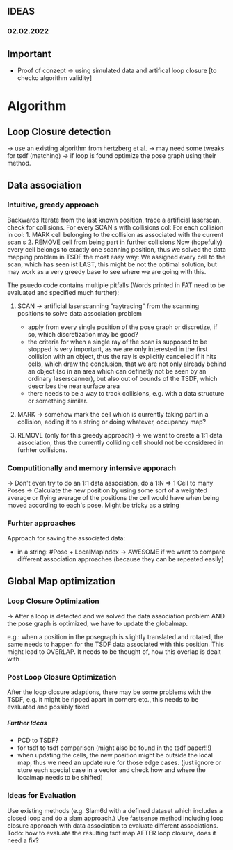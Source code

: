 ## IDEAS ##



### 02.02.2022 ###


## Important ##

* Proof of conzept -> using simulated data and artifical loop closure [to checko algorithm validity]

# Algorithm #

## Loop Closure detection ##

-> use an existing algorithm from hertzberg et al.
-> may need some tweaks for tsdf (matching)
-> if loop is found optimize the pose graph using their method.

## Data association ##
### Intuitive, greedy approach ###

Backwards Iterate from the last known position, trace a artificial laserscan, check for collisions.
For every SCAN s with collisions col:
    For each collision in col:
        1. MARK cell belonging to the collision as associated with the current scan s
        2. REMOVE cell from being part in further collisions
Now (hopefully) every cell belongs to exactly one scanning position, thus we solved the data mapping problem in TSDF the most easy way:
We assigned every cell to the scan, which has seen ist LAST, this might be not the optimal solution, but may work as a very greedy base to
see where we are going with this.

The psuedo code contains multiple pitfalls (Words printed in FAT need to be evaluated and specified much further):

1. SCAN -> artificial laserscanning "raytracing" from the scanning positions to solve data association problem
    * apply from every single position of the pose graph or discretize, if so, which discretization may be good?
    * the criteria for when a single ray of the scan is supposed to be stopped is very important, as we are only interested in the first collision with an
      object, thus the ray is explicitly cancelled if it hits cells, which draw the conclusion, that we are not only already behind an object (so in an area which can definetly not be seen by an ordinary laserscanner), but also out of bounds of the TSDF, which describes the near surface area
    * there needs to be a way to track collisions, e.g. with a data structure or something similar.

2. MARK -> somehow mark the cell which is currently taking part in a collision, adding it to a string or doing whatever, occupancy map?
3. REMOVE (only for this greedy approach) -> we want to create a 1:1 data association, thus the currently colliding cell should not be considered in
   furhter collisions.

### Computitionally and memory intensive apporach ###

-> Don't even try to do an 1:1 data association, do a 1:N => 1 Cell to many Poses
-> Calculate the new position by using some sort of a weighted average or flying average of the positions the cell would have when being moved
   according to each's pose. Might be tricky as a string

### Furhter approaches ###

Approach for saving the associated data:

- in a string: #Pose + LocalMapIndex   -> AWESOME if we want to compare different association approaches (because they can be repeated easily)

## Global Map optimization ##

### Loop Closure Optimization ###
-> After a loop is detected and we solved the data association problem AND the pose graph is optimized,
we have to update the globalmap.

e.g.: when a position in the posegraph is slightly translated and rotated, the same needs to happen for the TSDF data associated
      with this position. This might lead to OVERLAP. It needs to be thought of, how this overlap is dealt with

### Post Loop Closure Optimization ###

After the loop closure adaptions, there may be some problems with the TSDF, e.g. it might be ripped apart in corners etc., this needs to be 
evaluated and possibly fixed



##### Further Ideas #####

* PCD to TSDF?
* for tsdf to tsdf comparison (might also be found in the tsdf paper!!!)
* when updating the cells, the new position might be outside the local map, thus we need an update rule for those edge cases. (just ignore or store each special case in a vector and check how and where the localmap needs to be shifted)

### Ideas for Evaluation ###
Use existing methods (e.g. Slam6d with a defined dataset which includes a closed loop and do a slam approach.)
Use fastsense method including loop closure approach with data association to evaluate different associations. 
Todo: how to evaluate the resulting tsdf map AFTER loop closure, does it need a fix?